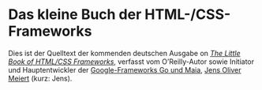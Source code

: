 # Das kleine Buch der HTML-/CSS-Frameworks

Dies ist der Quelltext der kommenden deutschen Ausgabe on [_The Little Book of HTML/CSS Frameworks_](https://www.oreilly.com/library/view/the-little-book/9781492048121/), verfasst vom O’Reilly-Autor sowie Initiator und Hauptentwickler der [Google-Frameworks Go und Maia](https://meiert.com/de/publications/articles/20171005/), [Jens Oliver Meiert](https://meiert.com/) (kurz: Jens).
